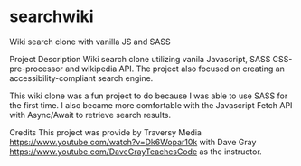 # searchwiki

Wiki search clone with vanilla JS and SASS

Project Description
Wiki search clone utilizing vanila Javascript, SASS CSS-pre-processor and wikipedia API. The project also focused on creating an accessibility-compliant search engine.

This wiki clone was a fun project to do because I was able to use SASS for the first time. I also became more comfortable with the Javascript Fetch API with Async/Await to retrieve search results.

Credits
This project was provide by Traversy Media https://www.youtube.com/watch?v=Dk6Wopar10k with Dave Gray https://www.youtube.com/DaveGrayTeachesCode as the instructor.
